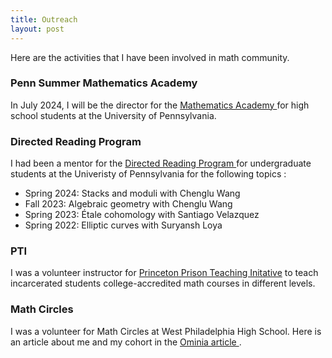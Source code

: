 ```yaml
---
title: Outreach
layout: post
---
```


Here are the activities that I have been involved in math community.

### Penn Summer Mathematics Academy

In July 2024, I will be the director for the <a href = "https://hs.sas.upenn.edu/summer-programs/academies/mathematics"> Mathematics Academy </a> for high school students at the University of Pennsylvania.

### Directed Reading Program

I had been a mentor for the <a href = "https://web.sas.upenn.edu/math-drp/"> Directed Reading Program </a> for undergraduate students at the Univeristy of Pennsylvania for the following topics :

* Spring 2024: Stacks and moduli with Chenglu Wang
* Fall 2023: Algebraic geometry with Chenglu Wang 
* Spring 2023: Étale cohomology with Santiago Velazquez 
* Spring 2022: Elliptic curves with Suryansh Loya 

### PTI
I was a volunteer instructor for <a href = "https://dof.princeton.edu/faculty-retiree-handbook/teaching-opportunities/prison-teaching-initiative">Princeton Prison Teaching Initative</a> to teach incarcerated students college-accredited math courses in different levels.  


### Math Circles

I was a volunteer for Math Circles at West Philadelphia High School. Here is an article about me and my cohort in the <a href= "https://omnia.sas.upenn.edu/story/getting-creative-to-communicate-science">Ominia article </a>.






